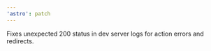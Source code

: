 ```yaml
---
'astro': patch
---
```


Fixes unexpected 200 status in dev server logs for action errors and redirects.
